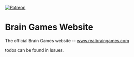 [![Patreon](https://c5.patreon.com/becomePatronButton.png)](https://www.patreon.com/thebraingames)
# Brain Games Website
The official Brain Games website -- www.realbraingames.com

todos can be found in Issues.

